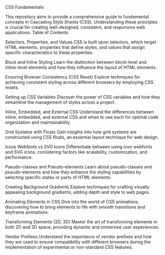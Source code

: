 CSS Fundamentals

This repository aims to provide a comprehensive guide to fundamental concepts in Cascading Style Sheets (CSS). Understanding these principles is crucial for creating well-designed, consistent, and responsive web applications. Table of Contents

Selectors, Properties, and Values CSS is built upon selectors, which target HTML elements, properties that define styles, and values that assign specific characteristics to these properties.

Block and Inline Styling Learn the distinction between block-level and inline-level elements and how they influence the layout of HTML elements.

Ensuring Browser Consistency (CSS Reset) Explore techniques for achieving consistent styling across different browsers by employing CSS resets.

Setting up CSS Variables Discover the power of CSS variables and how they streamline the management of styles across a project.

Inline, Embedded, and External CSS Understand the differences between inline, embedded, and external CSS and when to use each for optimal code organization and maintainability.

Grid Systems with Floats Gain insights into how grid systems are constructed using CSS floats, an essential layout technique for web design.

Icons Webfonts vs SVG Icons Differentiate between using icon webfonts and SVG icons, considering factors like scalability, customization, and performance.

Pseudo-classes and Pseudo-elements Learn about pseudo-classes and pseudo-elements and how they enhance the styling capabilities by selecting specific states or parts of HTML elements.

Creating Background Gradients Explore techniques for crafting visually appealing background gradients, adding depth and style to web pages.

Animating Elements in CSS Dive into the world of CSS animations, discovering how to bring elements to life with smooth transitions and keyframe animations.

Transforming Elements (2D, 3D) Master the art of transforming elements in both 2D and 3D space, providing dynamic and immersive user experiences.

Vendor Prefixes Understand the importance of vendor prefixes and how they are used to ensure compatibility with different browsers during the implementation of experimental or non-standard CSS features.